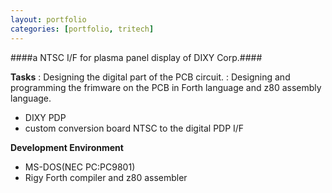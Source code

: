 ```yaml
---
layout: portfolio
categories: [portfolio, tritech]
---
```


####a NTSC I/F for plasma panel display of DIXY Corp.####

  **Tasks**
  : Designing the digital part of the PCB circuit.
  : Designing and programming the frimware on the PCB in Forth language and z80 assembly language.

  - DIXY PDP
  - custom conversion board NTSC to the digital PDP I/F

  **Development Environment**

  - MS-DOS(NEC PC:PC9801)
  - Rigy Forth compiler and z80 assembler

